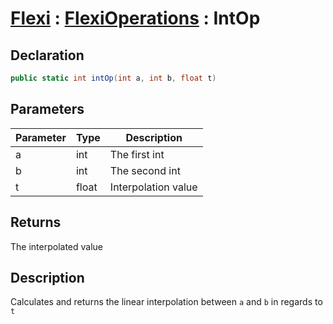 # [Flexi](../Docs.md) : [FlexiOperations](FlexiOperations.md) : IntOp
## Declaration
```cs
public static int intOp(int a, int b, float t)
```

## Parameters
| Parameter | Type | Description |
| - | - | - |
| a | int | The first int |
| b | int | The second int |
| t | float | Interpolation value |

## Returns
The interpolated value

## Description
Calculates and returns the linear interpolation between `a` and `b` in regards to `t`
